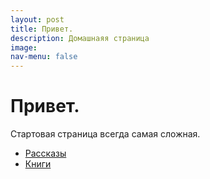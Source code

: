```yaml
---
layout: post
title: Привет.
description: Домашнаяя страница
image: 
nav-menu: false
---
```


# Привет.

Стартовая страница всегда самая сложная.

* [Рассказы](rasskazy/README.md)
* [Книги](knigi/README.md)

